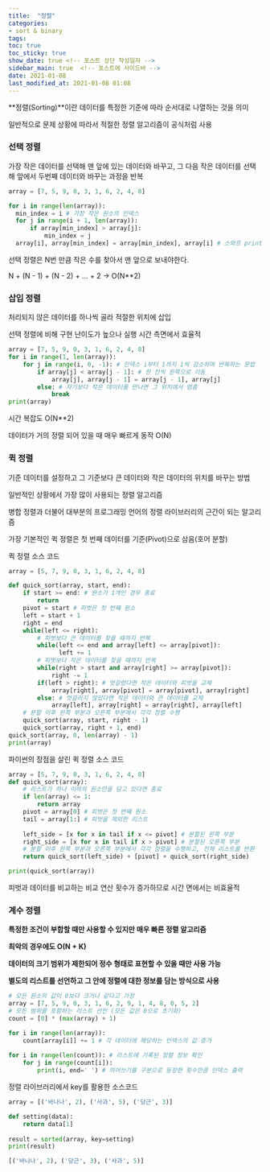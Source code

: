 ```yaml
---
title:  "정렬"
categories: 
- sort & binary
tags:
toc: true
toc_sticky: true
show_date: true <!-- 포스트 상단 작성일자 -->
sidebar_main: true  <!-- 포스트에 사이드바 -->
date: 2021-01-08
last_modified_at: 2021-01-08 01:08
---
```


**정렬(Sorting)**이란 데이터를 특정한 기준에 따라 순서대로 나열하는 것을 의미


일반적으로 문제 상황에 따라서 적절한 정렬 알고리즘이 공식처럼 사용

### **선택 정렬**

가장 작은 데이터를 선택해 맨 앞에 있는 데이터와 바꾸고, 그 다음 작은 데이터를 선택해 앞에서 두번째 데이터와 바꾸는 과정을 반복
```python
array = [7, 5, 9, 0, 3, 1, 6, 2, 4, 8] 

for i in range(len(array)):
  min_index = i # 가장 작은 원소의 인덱스  
  for j in range(i + 1, len(array)):    
      if array[min_index] > array[j]:      
          min_index = j  
  array[i], array[min_index] = array[min_index], array[i] # 스와프 print(array)
```
 

선택 정렬은 N번 만큼 작은 수를 찾아서 맨 앞으로 보내야한다.


N + (N - 1) + (N - 2) + ... + 2 -> O(N**2)

### **삽입 정렬**

처리되지 않은 데이터를 하나씩 골라 적절한 위치에 삽입

선택 정렬에 비해 구현 난이도가 높으나 실행 시간 측면에서 효율적

```python
array = [7, 5, 9, 0, 3, 1, 6, 2, 4, 8] 
for i in range(1, len(array)):  
    for j in range(i, 0, -1): # 인덱스 i부터 1까지 1씩 감소하며 반복하는 문법    
        if array[j] < array[j - 1]: # 한 칸씩 왼쪽으로 이동      
            array[j], array[j - 1] = array[j - 1], array[j]    
        else: # 자기보다 작은 데이터를 만나면 그 위치에서 멈춤      
            break
print(array)
```

시간 복잡도 O(N**2)

데이터가 거의 정렬 되어 있을 때 매우 빠르게 동작 O(N)

### **퀵 정렬**

기준 데이터를 설정하고 그 기준보다 큰 데이터와 작은 데이터의 위치를 바꾸는 방법

일반적인 상황에서 가장 많이 사용되는 정렬 알고리즘

병합 정렬과 더불어 대부분의 프로그래밍 언어의 정렬 라이브러리의 근간이 되는 알고리즘

가장 기본적인 퀵 정렬은 첫 번째 데이터를 기준(Pivot)으로 삼음(호어 분할)

퀵 정렬 소스 코드
```python
array = [5, 7, 9, 0, 3, 1, 6, 2, 4, 8] 

def quick_sort(array, start, end):  
    if start >= end: # 원소가 1개인 경우 종료    
        return  
    pivot = start # 피벗은 첫 번째 원소  
    left = start + 1  
    right = end  
    while(left <= right):
        # 피벗보다 큰 데이터를 찾을 때까지 반복
        while(left <= end and array[left] <= array[pivot]):
              left += 1    
        # 피벗보다 작은 데이터를 찾을 때까지 반복    
        while(right > start and array[right] >= array[pivot]):      
            right -= 1    
        if(left > right): # 엇갈렸다면 작은 데이터와 피벗을 교체      
            array[right], array[pivot] = array[pivot], array[right]    
        else: # 엇갈리지 않았다면 작은 데이터와 큰 데이터를 교체      
            array[left], array[right] = array[right], array[left]  
    # 분할 이후 왼쪽 부분과 오른쪽 부분에서 각각 정렬 수행  
    quick_sort(array, start, right - 1)  
    quick_sort(array, right + 1, end) 
quick_sort(array, 0, len(array) - 1)
print(array)
```


파이썬의 장점을 살린 퀵 정렬 소스 코드
```python
array = [5, 7, 9, 0, 3, 1, 6, 2, 4, 8] 
def quick_sort(array):  
    # 리스트가 하나 이하의 원소만을 담고 있다면 종료  
    if len(array) <= 1:    
        return array   
    pivot = array[0] # 피벗은 첫 번째 원소  
    tail = array[1:] # 피벗을 제외한 리스트   
    
    left_side = [x for x in tail if x <= pivot] # 분할된 왼쪽 부분  
    right_side = [x for x in tail if x > pivot] # 분할된 오른쪽 부분
    # 분할 이후 왼쪽 부분과 오른쪽 부분에서 각각 정렬을 수행하고, 전체 리스트를 반환  
    return quick_sort(left_side) + [pivot] + quick_sort(right_side) 

print(quick_sort(array))
```
피벗과 데이터를 비교하는 비교 연산 횟수가 증가하므로 시간 면에서는 비효율적

### **계수 정렬**

**특정한 조건이 부합할 때만 사용할 수 있지만 매우 빠른 정렬 알고리즘**

**최악의 경우에도 O(N + K)**

**데이터의 크기 범위가 제한되어 정수 형태로 표현할 수 있을 때만 사용 가능**

**별도의 리스트를 선언하고 그 안에 정렬에 대한 정보를 담는 방식으로 사용**

```python
# 모든 원소의 값이 0보다 크거나 같다고 가정
array = [7, 5, 9, 0, 3, 1, 6, 2, 9, 1, 4, 8, 0, 5, 2]
# 모든 범위를 포함하는 리스트 선언 (모든 값은 0으로 초기화)
count = [0] * (max(array) + 1) 

for i in range(len(array)):  
    count[array[i]] += 1 # 각 데이터에 해당하는 인덱스의 값 증가 
    
for i in range(len(count)): # 리스트에 기록된 정렬 정보 확인  
    for j in range(count[i]):    
        print(i, end=' ') # 띄어쓰기를 구분으로 등장한 횟수만큼 인덱스 출력
```

정렬 라이브러리에서 key를 활용한 소스코드
```python
array = [('바나나', 2), ('사과', 5), ('당근', 3)] 

def setting(data):  
    return data[1] 
    
result = sorted(array, key=setting)
print(result)  

[('바나나', 2), ('당근', 3), ('사과', 5)]
```